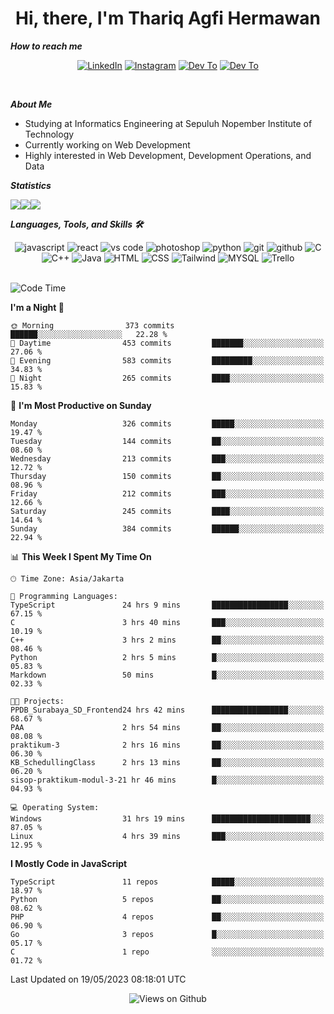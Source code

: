 <div align="center">
  <h1>Hi, there, I'm Thariq Agfi Hermawan</h1>
</div>


***How to reach me***
<p align='center'>
   <a href="https://www.linkedin.com/in/thariqagfihermawan" target="_blank"><img src="https://img.shields.io/badge/LinkedIn-0077B5?style=for-the-badge&logo=linkedin&logoColor=white" alt="LinkedIn"></a>
   <a href="https://www.instagram.com/thoriqagfi" target="_blank"><img src="https://img.shields.io/badge/Instagram-E4405F?style=for-the-badge&logo=instagram&logoColor=white" alt="Instagram"></a>
   <a href="https://medium.com/@thoriq.aghfi60" target="_blank"><img src="https://img.shields.io/badge/Medium-12100E?style=for-the-badge&logo=medium&logoColor=white" alt="Dev To"></a>
   <a href="https://linktr.ee/thoriqagfi" target="_blank"><img src="https://img.shields.io/badge/linktree-1de9b6?style=for-the-badge&logo=linktree&logoColor=white" alt="Dev To"></a>
</p>

<br>

***About Me***
- Studying at Informatics Engineering at Sepuluh Nopember Institute of Technology
- Currently working on Web Development
- Highly interested in Web Development, Development Operations, and Data

***Statistics***

<!-- [![GitHub Streak](http://github-readme-streak-stats.herokuapp.com?user=thoriqagfi&theme=dark)](https://git.io/streak-stats) -->

<div align="center">
  <div style="display: flex;">
    <img src="http://github-readme-streak-stats.herokuapp.com?user=thoriqagfi&theme=chartreuse-dark"/>
    <img src="https://github-readme-stats.vercel.app/api/top-langs/?username=thoriqagfi&layout=compact&&theme=chartreuse-dark&langs_count=8)](https://github.com/thoriqagfi"/>
    <img src="https://github-readme-stats.vercel.app/api?username=thoriqagfi&show_icons=true&theme=chartreuse-dark"/>
  </div>
</div>

<!-- [![Top Langs](https://github-readme-stats.vercel.app/api/top-langs/?username=thoriqagfi&layout=compact&&theme=chartreuse-dark&langs_count=8)](https://github.com/thoriqagfi)
< ![Agfi's GitHub stats](https://github-readme-stats.vercel.app/api?username=thoriqagfi&show_icons=true&theme=chartreuse-dark) -->

***Languages, Tools, and Skills 🛠***

  <div align="center">
    <img src="https://img.shields.io/badge/JavaScript-F7DF1E?style=for-the-badge&logo=javascript&logoColor=black" alt="javascript" />
    <img src="https://img.shields.io/badge/React-61DAFB?style=for-the-badge&logo=react&logoColor=black" alt="react" />
    <img src="https://img.shields.io/badge/vs%20code-007ACC?style=for-the-badge&logo=visual%20studio%20code&logoColor=white" alt="vs code" />
    <img src="https://img.shields.io/badge/adobe%20photoshop-31A8FF?style=for-the-badge&logo=adobe%20photoshop&logoColor=white" alt="photoshop" />
    <img src="https://img.shields.io/badge/python-3776AB?style=for-the-badge&logo=python&logoColor=white" alt="python" />
    <img src="https://img.shields.io/badge/Git-F05032?style=for-the-badge&logo=git&logoColor=white" alt="git" />
    <img src="https://img.shields.io/badge/GitHub-100000?style=for-the-badge&logo=github&logoColor=white" alt="github" />
    <img src="https://img.shields.io/badge/c-%2300599C.svg?style=for-the-badge&logo=c&logoColor=white" alt="C" />
    <img src="https://img.shields.io/badge/c++-%2300599C.svg?style=for-the-badge&logo=c%2B%2B&logoColor=white" alt="C++" />
    <img src="https://img.shields.io/badge/Java-ED8B00?style=for-the-badge&logo=java&logoColor=white" alt="Java"/>
    <img src="https://img.shields.io/badge/HTML5-E34F26?style=for-the-badge&logo=html5&logoColor=white" alt="HTML" />
    <img src="https://img.shields.io/badge/CSS-239120?&style=for-the-badge&logo=css3&logoColor=white" alt ="CSS" />
    <img src="https://img.shields.io/badge/tailwindcss-%2338B2AC.svg?style=for-the-badge&logo=tailwind-css&logoColor=white" alt="Tailwind" />
    <img src="https://img.shields.io/badge/MySQL-00000F?style=for-the-badge&logo=mysql&logoColor=white" alt="MYSQL" />
    <img src="https://img.shields.io/badge/Trello-%23026AA7.svg?style=for-the-badge&logo=Trello&logoColor=white" alt="Trello" />
  </div><br>

<!--START_SECTION:waka-->
![Code Time](http://img.shields.io/badge/Code%20Time-370%20hrs%2044%20mins-blue)

**I'm a Night 🦉** 

```text
🌞 Morning                373 commits         ██████░░░░░░░░░░░░░░░░░░░   22.28 % 
🌆 Daytime                453 commits         ███████░░░░░░░░░░░░░░░░░░   27.06 % 
🌃 Evening                583 commits         █████████░░░░░░░░░░░░░░░░   34.83 % 
🌙 Night                  265 commits         ████░░░░░░░░░░░░░░░░░░░░░   15.83 % 
```
📅 **I'm Most Productive on Sunday** 

```text
Monday                   326 commits         █████░░░░░░░░░░░░░░░░░░░░   19.47 % 
Tuesday                  144 commits         ██░░░░░░░░░░░░░░░░░░░░░░░   08.60 % 
Wednesday                213 commits         ███░░░░░░░░░░░░░░░░░░░░░░   12.72 % 
Thursday                 150 commits         ██░░░░░░░░░░░░░░░░░░░░░░░   08.96 % 
Friday                   212 commits         ███░░░░░░░░░░░░░░░░░░░░░░   12.66 % 
Saturday                 245 commits         ████░░░░░░░░░░░░░░░░░░░░░   14.64 % 
Sunday                   384 commits         ██████░░░░░░░░░░░░░░░░░░░   22.94 % 
```


📊 **This Week I Spent My Time On** 

```text
🕑︎ Time Zone: Asia/Jakarta

💬 Programming Languages: 
TypeScript               24 hrs 9 mins       █████████████████░░░░░░░░   67.15 % 
C                        3 hrs 40 mins       ███░░░░░░░░░░░░░░░░░░░░░░   10.19 % 
C++                      3 hrs 2 mins        ██░░░░░░░░░░░░░░░░░░░░░░░   08.46 % 
Python                   2 hrs 5 mins        █░░░░░░░░░░░░░░░░░░░░░░░░   05.83 % 
Markdown                 50 mins             █░░░░░░░░░░░░░░░░░░░░░░░░   02.33 % 

🐱‍💻 Projects: 
PPDB_Surabaya_SD_Frontend24 hrs 42 mins      █████████████████░░░░░░░░   68.67 % 
PAA                      2 hrs 54 mins       ██░░░░░░░░░░░░░░░░░░░░░░░   08.08 % 
praktikum-3              2 hrs 16 mins       ██░░░░░░░░░░░░░░░░░░░░░░░   06.30 % 
KB_SchedullingClass      2 hrs 13 mins       ██░░░░░░░░░░░░░░░░░░░░░░░   06.20 % 
sisop-praktikum-modul-3-21 hr 46 mins        █░░░░░░░░░░░░░░░░░░░░░░░░   04.93 % 

💻 Operating System: 
Windows                  31 hrs 19 mins      ██████████████████████░░░   87.05 % 
Linux                    4 hrs 39 mins       ███░░░░░░░░░░░░░░░░░░░░░░   12.95 % 
```

**I Mostly Code in JavaScript** 

```text
TypeScript               11 repos            █████░░░░░░░░░░░░░░░░░░░░   18.97 % 
Python                   5 repos             ██░░░░░░░░░░░░░░░░░░░░░░░   08.62 % 
PHP                      4 repos             ██░░░░░░░░░░░░░░░░░░░░░░░   06.90 % 
Go                       3 repos             █░░░░░░░░░░░░░░░░░░░░░░░░   05.17 % 
C                        1 repo              ░░░░░░░░░░░░░░░░░░░░░░░░░   01.72 % 
```




 Last Updated on 19/05/2023 08:18:01 UTC
<!--END_SECTION:waka-->

<div align="center">
<img src="https://komarev.com/ghpvc/?username=thoriqagfi&color=blue" alt="Views on Github" />
</div>